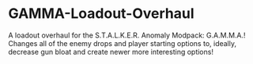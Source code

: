 # GAMMA-Loadout-Overhaul
A loadout overhaul for the S.T.A.L.K.E.R. Anomaly Modpack: G.A.M.M.A.! Changes all of the enemy drops and player starting options to, ideally, decrease gun bloat and create newer more interesting options!
